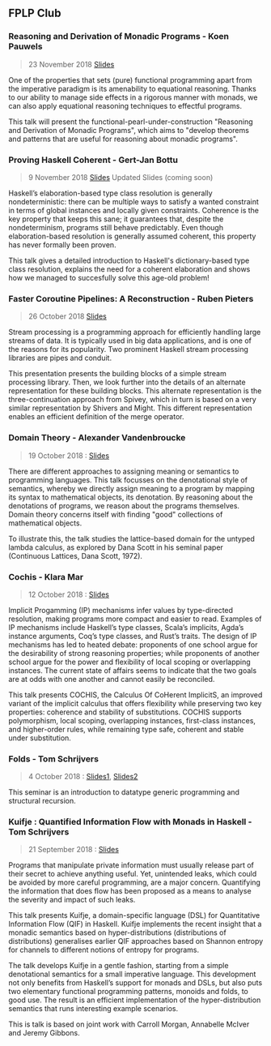 ## FPLP Club

<!--- - - - - - - - - - - - - - - - - - - - - - - - - - - - - - - - - - - --->
### Reasoning and Derivation of Monadic Programs - Koen Pauwels
> 23 November 2018 [Slides](slides/monad-reasoning-slides.pdf)

One of the properties that sets (pure) functional programming apart from the imperative paradigm is its amenability to equational reasoning. Thanks to our ability to manage side effects in a rigorous manner with monads, we can also apply equational reasoning techniques to effectful programs.

This talk will present the functional-pearl-under-construction "Reasoning and Derivation of Monadic Programs", which aims to "develop theorems and patterns that are useful for reasoning about monadic programs". 

<!--- - - - - - - - - - - - - - - - - - - - - - - - - - - - - - - - - - - --->
### Proving Haskell Coherent - Gert-Jan Bottu
> 9 November 2018 [Slides](slides/haskell_coherence_v1.pdf) Updated Slides (coming soon)

Haskell’s elaboration-based type class resolution is generally nondeterministic: 
there can be multiple ways to satisfy a wanted constraint in terms of global 
instances and locally given constraints. Coherence is the key property that keeps
this sane; it guarantees that, despite the nondeterminism, programs still behave 
predictably. Even though elaboration-based resolution is generally assumed 
coherent, this property has never formally been proven.

This talk gives a detailed introduction to Haskell's dictionary-based type class 
resolution, explains the need for a coherent elaboration and shows how we managed 
to succesfully solve this age-old problem!


<!--- - - - - - - - - - - - - - - - - - - - - - - - - - - - - - - - - - - --->
### Faster Coroutine Pipelines: A Reconstruction - Ruben Pieters
> 26 October 2018 [Slides](slides/Faster_Coroutine_Pipelines_A_Reconstruction.pdf)

Stream processing is a programming approach for efficiently handling large streams of data. It is typically used in big data applications, and is one of the reasons for its popularity. Two prominent Haskell stream processing libraries are pipes and conduit.

This presentation presents the building blocks of a simple stream processing library. Then, we look further into the details of an alternate representation for these building blocks. This alternate representation is the three-continuation approach from Spivey, which in turn is based on a very similar representation by Shivers and Might. This different representation enables an efficient definition of the merge operator. 


<!--- - - - - - - - - - - - - - - - - - - - - - - - - - - - - - - - - - - --->
### Domain Theory - Alexander Vandenbroucke
> 19 October 2018 : [Slides](slides/domain_theory.pdf)

There are different approaches to assigning meaning or semantics to programming
languages. This talk focusses on the denotational style of semantics, whereby
we directly assign meaning to a program by mapping its syntax to mathematical
objects, its denotation. By reasoning about the denotations of programs, we
reason about the programs themselves. Domain theory concerns itself with
finding "good" collections of mathematical objects.

To illustrate this, the talk studies the lattice-based domain for the untyped
lambda calculus, as explored by Dana Scott in his seminal paper (Continuous
Lattices, Dana Scott, 1972).


<!--- - - - - - - - - - - - - - - - - - - - - - - - - - - - - - - - - - - --->
### Cochis - Klara Mar
> 12 October 2018 : [Slides](slides/cochis.pdf)

Implicit Progamming (IP) mechanisms infer values by type-directed resolution, 
making programs more compact and easier to read. Examples of IP mechanisms include 
Haskell’s type classes, Scala’s implicits, Agda’s instance arguments, Coq’s type 
classes, and Rust’s traits. The design of IP mechanisms has led to heated debate:
proponents of one school argue for the desirability of strong reasoning properties;
while proponents of another school argue for the power and flexibility of local 
scoping or overlapping instances. The current state of affairs seems to indicate 
that the two goals are at odds with one another and cannot easily be reconciled.

This talk presents COCHIS, the Calculus Of CoHerent ImplicitS, an improved variant
of the implicit calculus that offers flexibility while preserving two key properties:
coherence and stability of substitutions. COCHIS supports polymorphism, local 
scoping, overlapping instances, first-class instances, and higher-order rules, 
while remaining type safe, coherent and stable under substitution.


<!--- - - - - - - - - - - - - - - - - - - - - - - - - - - - - - - - - - - --->
### Folds - Tom Schrijvers
> 4 October 2018 : [Slides1](slides/universe_of_types.pdf), [Slides2](slides/bringing_functions_into_the_fold)

This seminar is an introduction to datatype generic programming and structural recursion.


<!--- - - - - - - - - - - - - - - - - - - - - - - - - - - - - - - - - - - --->
### Kuifje : Quantified Information Flow with Monads in Haskell - Tom Schrijvers
> 21 September 2018 : [Slides](slides/qif.pdf)

Programs that manipulate private information must usually release part of
their secret to achieve anything useful. Yet, unintended leaks, which could
be avoided by more careful programming, are a major concern. Quantifying
the information that does flow has been proposed as a means to analyse the
severity and impact of such leaks.

This talk presents Kuifje, a domain-specific language (DSL) for
Quantitative Information Flow (QIF) in Haskell. Kuifje implements the
recent insight that a monadic semantics based on hyper-distributions
(distributions of distributions) generalises earlier QIF approaches based
on Shannon entropy for channels to different notions of entropy for
programs.

The talk develops Kuifje in a gentle fashion, starting from a simple
denotational semantics for a small imperative language. This development
not only benefits from Haskell’s support for monads and DSLs, but also puts
two elementary functional programming patterns, monoids and folds, to good
use. The result is an efficient implementation of the hyper-distribution
semantics that runs interesting example scenarios.

This is talk is based on joint work with Carroll Morgan, Annabelle McIver
and Jeremy Gibbons.

